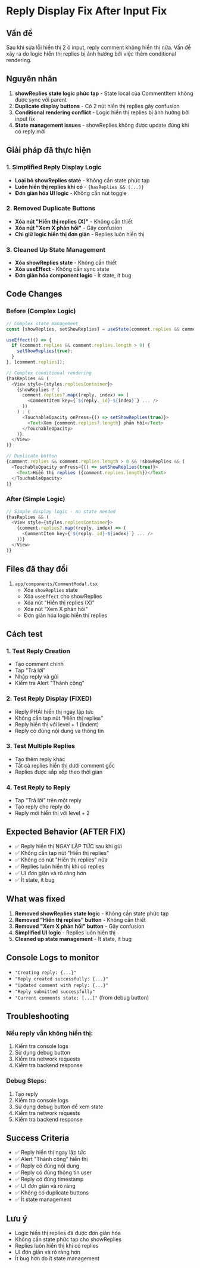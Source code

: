 # Reply Display Fix After Input Fix

## Vấn đề

Sau khi sửa lỗi hiển thị 2 ô input, reply comment không hiển thị nữa. Vấn đề xảy ra do logic hiển thị replies bị ảnh hưởng bởi việc thêm conditional rendering.

## Nguyên nhân

1. **showReplies state logic phức tạp** - State local của CommentItem không được sync với parent
2. **Duplicate display buttons** - Có 2 nút hiển thị replies gây confusion
3. **Conditional rendering conflict** - Logic hiển thị replies bị ảnh hưởng bởi input fix
4. **State management issues** - showReplies không được update đúng khi có reply mới

## Giải pháp đã thực hiện

### 1. Simplified Reply Display Logic

- **Loại bỏ showReplies state** - Không cần state phức tạp
- **Luôn hiển thị replies khi có** - `{hasReplies && (...)}`
- **Đơn giản hóa UI logic** - Không cần nút toggle

### 2. Removed Duplicate Buttons

- **Xóa nút "Hiển thị replies (X)"** - Không cần thiết
- **Xóa nút "Xem X phản hồi"** - Gây confusion
- **Chỉ giữ logic hiển thị đơn giản** - Replies luôn hiển thị

### 3. Cleaned Up State Management

- **Xóa showReplies state** - Không cần thiết
- **Xóa useEffect** - Không cần sync state
- **Đơn giản hóa component logic** - Ít state, ít bug

## Code Changes

### Before (Complex Logic)

```javascript
// Complex state management
const [showReplies, setShowReplies] = useState(comment.replies && comment.replies.length > 0);

useEffect(() => {
  if (comment.replies && comment.replies.length > 0) {
    setShowReplies(true);
  }
}, [comment.replies]);

// Complex conditional rendering
{hasReplies && (
  <View style={styles.repliesContainer}>
    {showReplies ? (
      comment.replies?.map((reply, index) => (
        <CommentItem key={`${reply._id}-${index}`} ... />
      ))
    ) : (
      <TouchableOpacity onPress={() => setShowReplies(true)}>
        <Text>Xem {comment.replies?.length} phản hồi</Text>
      </TouchableOpacity>
    )}
  </View>
)}

// Duplicate button
{comment.replies && comment.replies.length > 0 && !showReplies && (
  <TouchableOpacity onPress={() => setShowReplies(true)}>
    <Text>Hiển thị replies ({comment.replies.length})</Text>
  </TouchableOpacity>
)}
```

### After (Simple Logic)

```javascript
// Simple display logic - no state needed
{hasReplies && (
  <View style={styles.repliesContainer}>
    {comment.replies?.map((reply, index) => (
      <CommentItem key={`${reply._id}-${index}`} ... />
    ))}
  </View>
)}
```

## Files đã thay đổi

1. `app/components/CommentModal.tsx`
   - Xóa `showReplies` state
   - Xóa `useEffect` cho showReplies
   - Xóa nút "Hiển thị replies (X)"
   - Xóa nút "Xem X phản hồi"
   - Đơn giản hóa logic hiển thị replies

## Cách test

### 1. Test Reply Creation

- Tạo comment chính
- Tap "Trả lời"
- Nhập reply và gửi
- Kiểm tra Alert "Thành công"

### 2. Test Reply Display (FIXED)

- Reply PHẢI hiển thị ngay lập tức
- Không cần tap nút "Hiển thị replies"
- Reply hiển thị với level + 1 (indent)
- Reply có đúng nội dung và thông tin

### 3. Test Multiple Replies

- Tạo thêm reply khác
- Tất cả replies hiển thị dưới comment gốc
- Replies được sắp xếp theo thời gian

### 4. Test Reply to Reply

- Tap "Trả lời" trên một reply
- Tạo reply cho reply đó
- Reply mới hiển thị với level + 2

## Expected Behavior (AFTER FIX)

- ✅ Reply hiển thị NGAY LẬP TỨC sau khi gửi
- ✅ Không cần tap nút "Hiển thị replies"
- ✅ Không có nút "Hiển thị replies" nữa
- ✅ Replies luôn hiển thị khi có replies
- ✅ UI đơn giản và rõ ràng hơn
- ✅ Ít state, ít bug

## What was fixed

1. **Removed showReplies state logic** - Không cần state phức tạp
2. **Removed "Hiển thị replies" button** - Không cần thiết
3. **Removed "Xem X phản hồi" button** - Gây confusion
4. **Simplified UI logic** - Replies luôn hiển thị
5. **Cleaned up state management** - Ít state, ít bug

## Console Logs to monitor

- `"Creating reply: {...}"`
- `"Reply created successfully: {...}"`
- `"Updated comment with reply: {...}"`
- `"Reply submitted successfully"`
- `"Current comments state: [...]"` (from debug button)

## Troubleshooting

### Nếu reply vẫn không hiển thị:

1. Kiểm tra console logs
2. Sử dụng debug button
3. Kiểm tra network requests
4. Kiểm tra backend response

### Debug Steps:

1. Tạo reply
2. Kiểm tra console logs
3. Sử dụng debug button để xem state
4. Kiểm tra network requests
5. Kiểm tra backend response

## Success Criteria

- ✅ Reply hiển thị ngay lập tức
- ✅ Alert "Thành công" hiển thị
- ✅ Reply có đúng nội dung
- ✅ Reply có đúng thông tin user
- ✅ Reply có đúng timestamp
- ✅ UI đơn giản và rõ ràng
- ✅ Không có duplicate buttons
- ✅ Ít state management

## Lưu ý

- Logic hiển thị replies đã được đơn giản hóa
- Không cần state phức tạp cho showReplies
- Replies luôn hiển thị khi có replies
- UI đơn giản và rõ ràng hơn
- Ít bug hơn do ít state management
